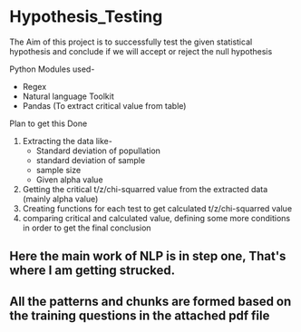 # Hypothesis_Testing

The Aim of this project is to successfully test the given statistical hypothesis and conclude if we will accept or reject the null hypothesis

Python Modules used- 
  - Regex
  - Natural language Toolkit
  - Pandas (To extract critical value from table)

Plan to get this Done 
1. Extracting the data like- 
   - Standard deviation of popullation
   - standard deviation of sample
   - sample size
   - Given alpha value
2. Getting the critical t/z/chi-squarred value from the extracted data (mainly alpha value)
3. Creating functions for each test to get calculated t/z/chi-squarred value
4. comparing critical and calculated value, defining some more conditions in order to get the final conclusion

## Here the main work of NLP is in step one, That's where I am getting strucked.

## All the patterns and chunks are formed based on the training questions in the attached pdf file


